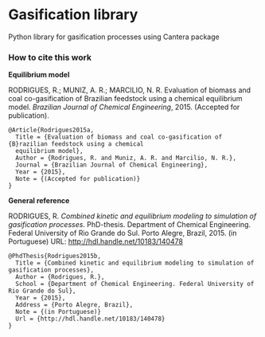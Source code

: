 # Gasification library
Python library for gasification processes using Cantera package

### How to cite this work

**Equilibrium model**

RODRIGUES, R.; MUNIZ, A. R.; MARCILIO, N. R. Evaluation of biomass and coal co-gasification of Brazilian feedstock using a chemical equilibrium model. *Brazilian Journal of Chemical Engineering*, 2015. (Accepted for publication).

```
@Article{Rodrigues2015a,
  Title = {Evaluation of biomass and coal co-gasification of {B}razilian feedstock using a chemical 
  equilibrium model},
  Author = {Rodrigues, R. and Muniz, A. R. and Marcilio, N. R.},
  Journal = {Brazilian Journal of Chemical Engineering},
  Year = {2015},
  Note = {(Accepted for publication)}
}
```

**General reference**

RODRIGUES, R. *Combined kinetic and equilibrium modeling to simulation of gasification processes*. PhD-thesis. Department of Chemical Engineering. Federal University of Rio Grande do Sul. Porto Alegre, Brazil, 2015. (in Portuguese) URL: http://hdl.handle.net/10183/140478

```
@PhdThesis{Rodrigues2015b,
  Title = {Combined kinetic and equilibrium modeling to simulation of gasification processes},
  Author = {Rodrigues, R.},
  School = {Department of Chemical Engineering. Federal University of Rio Grande do Sul},
  Year = {2015},
  Address = {Porto Alegre, Brazil},
  Note = {(in Portuguese)}
  Url = {http://hdl.handle.net/10183/140478}
}
```
